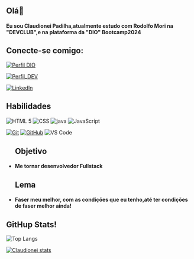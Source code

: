 ### <h2>Olá👋</h2>
<h4>Eu sou Claudionei Padilha,atualmente estudo com Rodolfo Mori na "DEVCLUB",e na plataforma da "DIO" Bootcamp2024 </h4>

<H2>Conecte-se comigo:</H2>

[![Perfil DIO](https://img.shields.io/badge/-Meu%20Perfil%20na%20DIO-30A3DC?style=for-the-badge)](https://www.dio.me/users/claudionei0580/)

[![Perfil_DEV](https://img.shields.io/badge/-Meu%20Perfil%20na%20Dev-30A3DC?style=for-the-badge)](https://comunidade.devclub.com.br/u/3c4748c0/)


[![LinkedIn](https://img.shields.io/badge/-LinkedIn-000?style=for-the-badge&logo=linkedin&logoColor=30A3DC)](https://www.linkedin.com/in/claudionei-padilha-carvalho-553400216/)


## Habilidades

<img aLign="center" alt="HTML 5" src="https://img.shields.io/badge/HTML5-E34F26?style=for-the-badge&logo=html5&logoColor=white" />
<img aLign="center" alt="CSS" src="https://img.shields.io/badge/CSS3-1572B6?style=for-the-badge&logo=css3&logoColor=white" />
<img aLign="center" alt="java" src="https://img.shields.io/badge/java-1572B6?style=for-the-badge&logo=css3&logoColor=white" />
<img aLign="center" alt="JavaScript" src="https://img.shields.io/badge/JavaScript-323330?style=for-the-badge&logo=javascript&logoColor=F7DF1E" >

[![Git](https://img.shields.io/badge/Git-000?style=for-the-badge&logo=git&logoColor=E94D5F)](https://git-scm.com/doc) 
[![GitHub](https://img.shields.io/badge/GitHub-000?style=for-the-badge&logo=github&logoColor=purple)](https://docs.github.com/)
![VS Code](https://img.shields.io/badge/VS%20Code-000.svg?style=for-the-badge&logo=visual-studio-code&logoColor=blue)

<ul>
<h2>Objetivo</h2>
<H4><li>Me tornar desenvolvedor Fullstack</li></H4>
<H2>Lema</H2>
<H4><li>Faser meu melhor, com as condições que eu tenho,até ter condições de faser melhor ainda!</li></H4>
</ul>


## GitHup Stats!
![Top Langs](https://github-readme-stats-git-masterrstaa-rickstaa.vercel.app/api/top-langs/?username=claudionei1995&bg_color=000&border_color=gray&title_color=gray&text_color=gray)

[![Claudionei stats](https://github-readme-stats.vercel.app/api?username=Claudionei1995)](https://github.com/anuraghazra/github-readme-stats)







